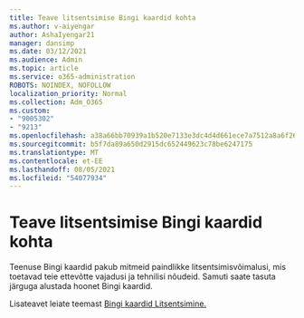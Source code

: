 ```yaml
---
title: Teave litsentsimise Bingi kaardid kohta
ms.author: v-aiyengar
author: AshaIyengar21
manager: dansimp
ms.date: 03/12/2021
ms.audience: Admin
ms.topic: article
ms.service: o365-administration
ROBOTS: NOINDEX, NOFOLLOW
localization_priority: Normal
ms.collection: Adm_O365
ms.custom:
- "9005302"
- "9213"
ms.openlocfilehash: a38a66bb70939a1b520e7133e3dc4d4d661ece7a7512a8a6f263bcc365c71165
ms.sourcegitcommit: b5f7da89a650d2915dc652449623c78be6247175
ms.translationtype: MT
ms.contentlocale: et-EE
ms.lasthandoff: 08/05/2021
ms.locfileid: "54077934"
---
```

# <a name="learn-about-bing-maps-licensing"></a>Teave litsentsimise Bingi kaardid kohta

Teenuse Bingi kaardid pakub mitmeid paindlikke litsentsimisvõimalusi, mis toetavad teie ettevõtte vajadusi ja tehnilisi nõudeid. Samuti saate tasuta järguga alustada hoonet Bingi kaardid.

Lisateavet leiate teemast [Bingi kaardid Litsentsimine.](https://go.microsoft.com/fwlink/?linkid=2150203)
